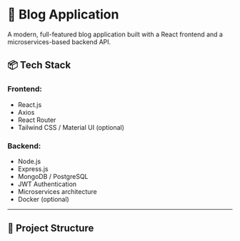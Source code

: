# 📝 Blog Application

A modern, full-featured blog application built with a React frontend and a microservices-based backend API.

## 📦 Tech Stack

### Frontend:
- React.js
- Axios
- React Router
- Tailwind CSS / Material UI (optional)

### Backend:
- Node.js
- Express.js
- MongoDB / PostgreSQL
- JWT Authentication
- Microservices architecture
- Docker (optional)

---

## 📂 Project Structure

